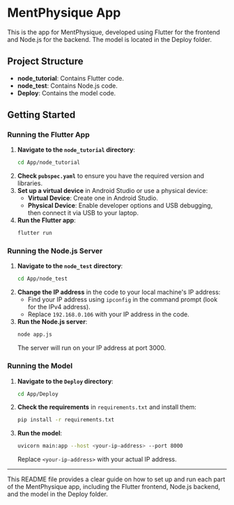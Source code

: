 # MentPhysique App

This is the app for MentPhysique, developed using Flutter for the frontend and Node.js for the backend. The model is located in the Deploy folder.

## Project Structure
- **node_tutorial**: Contains Flutter code.
- **node_test**: Contains Node.js code.
- **Deploy**: Contains the model code.

## Getting Started

### Running the Flutter App
1. **Navigate to the `node_tutorial` directory**:
    ```bash
    cd App/node_tutorial
    ```
2. **Check `pubspec.yaml`** to ensure you have the required version and libraries.
3. **Set up a virtual device** in Android Studio or use a physical device:
   - **Virtual Device**: Create one in Android Studio.
   - **Physical Device**: Enable developer options and USB debugging, then connect it via USB to your laptop.
4. **Run the Flutter app**:
    ```bash
    flutter run
    ```

### Running the Node.js Server
1. **Navigate to the `node_test` directory**:
    ```bash
    cd App/node_test
    ```
2. **Change the IP address** in the code to your local machine's IP address:
   - Find your IP address using `ipconfig` in the command prompt (look for the IPv4 address).
   - Replace `192.168.0.106` with your IP address in the code.
3. **Run the Node.js server**:
    ```bash
    node app.js
    ```
   The server will run on your IP address at port 3000.

### Running the Model
1. **Navigate to the `Deploy` directory**:
    ```bash
    cd App/Deploy
    ```
2. **Check the requirements** in `requirements.txt` and install them:
    ```bash
    pip install -r requirements.txt
    ```
3. **Run the model**:
    ```bash
    uvicorn main:app --host <your-ip-address> --port 8000
    ```
   Replace `<your-ip-address>` with your actual IP address.

---

This README file provides a clear guide on how to set up and run each part of the MentPhysique app, including the Flutter frontend, Node.js backend, and the model in the Deploy folder.
